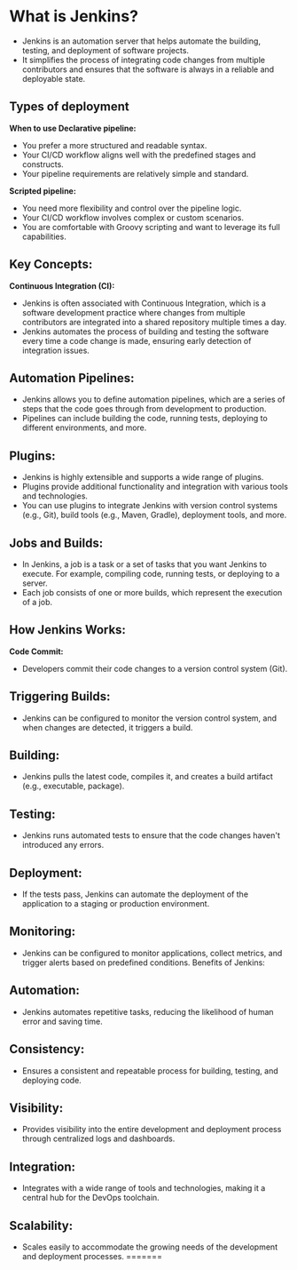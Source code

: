 # What is Jenkins?
- Jenkins is an automation server that helps automate the building, testing, and deployment of software projects. 
- It simplifies the process of integrating code changes from multiple contributors and ensures that the software is always in a reliable and deployable state.

## Types of deployment
**When to use Declarative pipeline:**
- You prefer a more structured and readable syntax.
- Your CI/CD workflow aligns well with the predefined stages and constructs.
- Your pipeline requirements are relatively simple and standard.

**Scripted pipeline:**
- You need more flexibility and control over the pipeline logic.
- Your CI/CD workflow involves complex or custom scenarios.
- You are comfortable with Groovy scripting and want to leverage its full capabilities.

## Key Concepts:
**Continuous Integration (CI):**

- Jenkins is often associated with Continuous Integration, which is a software development practice where changes from multiple contributors are integrated into a shared repository multiple times a day.
- Jenkins automates the process of building and testing the software every time a code change is made, ensuring early detection of integration issues.

## Automation Pipelines:
- Jenkins allows you to define automation pipelines, which are a series of steps that the code goes through from development to production.
- Pipelines can include building the code, running tests, deploying to different environments, and more.

## Plugins:
- Jenkins is highly extensible and supports a wide range of plugins. 
- Plugins provide additional functionality and integration with various tools and technologies.
- You can use plugins to integrate Jenkins with version control systems (e.g., Git), build tools (e.g., Maven, Gradle), deployment tools, and more.

## Jobs and Builds:
- In Jenkins, a job is a task or a set of tasks that you want Jenkins to execute. For example, compiling code, running tests, or deploying to a server.
- Each job consists of one or more builds, which represent the execution of a job.

## How Jenkins Works:
**Code Commit:**
- Developers commit their code changes to a version control system (Git).
## Triggering Builds:
- Jenkins can be configured to monitor the version control system, and when changes are detected, it triggers a build.
## Building:
- Jenkins pulls the latest code, compiles it, and creates a build artifact (e.g., executable, package).
## Testing:
- Jenkins runs automated tests to ensure that the code changes haven't introduced any errors.
## Deployment:
- If the tests pass, Jenkins can automate the deployment of the application to a staging or production environment.

## Monitoring:
- Jenkins can be configured to monitor applications, collect metrics, and trigger alerts based on predefined conditions.
Benefits of Jenkins:
## Automation:
- Jenkins automates repetitive tasks, reducing the likelihood of human error and saving time.
## Consistency:
- Ensures a consistent and repeatable process for building, testing, and deploying code.
## Visibility:
- Provides visibility into the entire development and deployment process through centralized logs and dashboards.
## Integration:
- Integrates with a wide range of tools and technologies, making it a central hub for the DevOps toolchain.
## Scalability:
- Scales easily to accommodate the growing needs of the development and deployment processes.
=======
